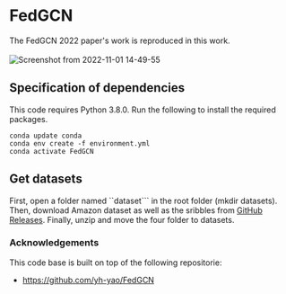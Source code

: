 # FedGCN

The FedGCN 2022 paper's work is reproduced in this work.<br>
<br>
![Screenshot from 2022-11-01 14-49-55](https://user-images.githubusercontent.com/65369990/208219481-7655de5e-7cb7-49b9-b84b-1c0e9776728e.png)



## Specification of dependencies
This code requires Python 3.8.0. Run the following to install the required packages.
```
conda update conda
conda env create -f environment.yml
conda activate FedGCN 
```

## Get datasets
First, open a folder named ``dataset``` in the root folder (mkdir datasets). Then, download Amazon dataset as well as the sribbles from [GitHub Releases](https://github.com/Shakib-IO/FedGCN/releases/tag/v0.1). Finally, unzip and move the four folder to datasets.


### Acknowledgements
This code base is built on top of the following repositorie:
- https://github.com/yh-yao/FedGCN
